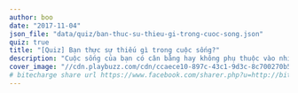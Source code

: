 ```yaml
---
author: boo
date: "2017-11-04"
json_file: "data/quiz/ban-thuc-su-thieu-gi-trong-cuoc-song.json"
quiz: true
title: "[Quiz] Bạn thực sự thiếu gì trong cuộc sống?"
description: "Cuộc sống của bạn có cân bằng hay không phụ thuộc vào nhiều khía cạnh khác nhau: sức khoẻ, vận động, tình cảm, sự nghiệp, thực hành tâm linh, sáng tạo v.v...Vì vậy, nếu bạn đang cảm thấy mất cân bằng mà không hiểu rõ nguyên ngân ở đâu, hãy làm bài trắc nghiệm này để hiểu rõ điều mình cần. Và nhận những giải pháp lành mạnh cho cuộc sống tươi mới hơn bạn nhé!"
cover_image: "//cdn.playbuzz.com/cdn/ccaece10-897c-43c1-9d3c-8c700270b54a/e4f3a549-629d-445c-81c7-241d2d73431e_560_420.jpg"
# bitecharge share url https://www.facebook.com/sharer.php?u=http://bitecharge.com/play/realbirth/h3
---
```

